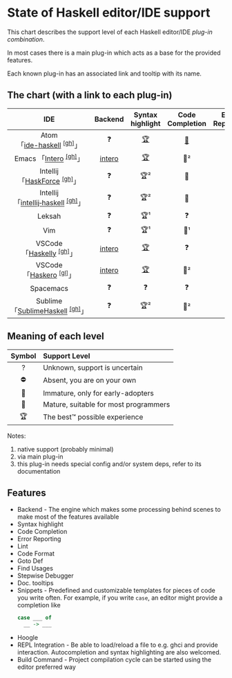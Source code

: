 # State of Haskell editor/IDE support

This chart describes the support level of each Haskell editor/IDE *plug-in combination*.

In most cases there is a main plug-in which acts as a base for the provided features.

Each known plug-in has an associated link and tooltip with its name.


## The chart (with a link to each plug-in)

|                                       IDE                                        |     Backend      | Syntax highlight | Code Completion | Error Reporting |     Lint     | Code Format  | Goto Def | Find Usages | Stepwise Debugger | Doc. tooltips |   Snippets    |    Hoogle     | REPL Integration | Build Command |
| :------------------------------------------------------------------------------: | :--------------: | :--------------: | :-------------: | :-------------: | :----------: | :----------: | :------: | :---------: | :---------------: | :-----------: | :-----------: | :-----------: | :--------------: | :-----------: |
|        Atom<br>「[ide-haskell][atom06]&nbsp;<sup>[[gh]][atom06r]</sup>」         |        ❓         |   [🏆][atom01]   |  [🥈][atom02]   |       🥈        |      🥈      | [🌱][gen01]  |    🥈    |      ❓      |   [🥈][atom03]    | [🥈][atom05]  | [🥈][atom01]  | [🏆][atom04]  |        🌱        |       ❓       |
|           Emacs 「[Intero][emacs02]&nbsp;<sup>[[gh]][emacs02r]</sup>」           | [intero][back01] |  [🏆][emacs01]   |       🥈²       |       🥈²       |     🥈²      | [🥈][gen01]  |   🥈²    |      ❓      |         ⛔         |      🥈²      | [🥈][emacs04] |       ❓       |        🥈        |       ❓       |
|         Intellij 「[HaskForce][inte01]&nbsp;<sup>[[gh]][inte01r]</sup>」         |        ❓         |       🏆²        |       🥈        |       🥈        |      🥈      |      🥈      |    🥈    |     🥈      |         ⛔         |       ⛔       |      🥈       |       ⛔       |        ⛔         |       ❓       |
| Intellij<br>「[intellij&#8209;haskell][inte02]&nbsp;<sup>[[gh]][inte02r]</sup>」 |        ❓         |       🏆²        |       🥈        |       🏆        |      🌱      |      🌱      |    🏆    |     🏆      |         ⛔         |      🌱       |      🥈       |      🌱       |        ❓         |       ❓       |
|                                      Leksah                                      |        ❓         |       🏆¹        |        ❓        |        ❓        |      ❓       |      ❓       |    ❓     |      ❓      |         ❓         |       ❓       |       ❓       |       ❓       |        ❓         |       ❓       |
|                                       Vim                                        |        ❓         |       🏆¹        |       🌱¹       |        ❓        | [🥈³][vim01] | [🥈][gen01]  |   🌱¹    |      ❓      |         ⛔         |  [🥈][vim02]  |  [🥈][vim03]  |       ❓       |        🌱        |       ❓       |
|          VSCode 「[Haskelly][vsco01]&nbsp;<sup>[[gh]][vsco01r]</sup>」           | [intero][back01] |   [🏆][vsco02]   |        ❓        |   [⛔][vsco07]   | [🥈][vsco03] | [🥈][vsco04] |   🥈²    |      ❓      |   [🌱][vsco05]    |      🥈²      | [🌱][vsco02]  | [🥈][vsco08]  |        🌱        |       ❓       |
|           VSCode 「[Haskero][vsco06]&nbsp;<sup>[[gl]][vsco06r]</sup>」           | [intero][back01] |   [🏆][vsco02]   |       🥈²       |       🥈²       | [🥈][vsco03] | [🥈][vsco04] |   🥈²    |     🥈²     |   [🌱][vsco05]    |      🥈²      | [🌱][vsco02]  | [🥈][vsco08]² |        ⛔         |       ❓       |
|                                    Spacemacs                                     |        ❓         |        ❓         |        ❓        |        ❓        |      ❓       |      ❓       |    ❓     |      ❓      |         ❓         |       ❓       |       ❓       |       ❓       |        ❓         |       ❓       |
|       Sublime 「[SublimeHaskell][subl01]&nbsp;<sup>[[gh]][subl01r]</sup>」       |        ❓         |       🏆²        |       🥈²       |        ❓        |     🥈²      |      ❓       |   🌱¹    |      ❓      |         ⛔         |      🥈²      |       ❓       |       ❓       |        🌱        |       ❓       |


## Meaning of each level

| Symbol | Support Level                         |
| :----: | :------------------------------------ |
|   ?    | Unknown, support is uncertain         |
|   ⛔    | Absent, you are on your own           |
|   🌱   | Immature, only for early-adopters     |
|   🥈   | Mature, suitable for most programmers |
|   🏆   | The best™ possible experience         |


Notes:

1. native support (probably minimal)
2. via main plug-in
3. this plug-in needs special config and/or system deps, refer to its documentation

## Features

* Backend - The engine which makes some processing behind scenes to make most of the features available
* Syntax highlight 
* Code Completion
* Error Reporting
* Lint
* Code Format
* Goto Def
* Find Usages
* Stepwise Debugger
* Doc. tooltips
* Snippets - Predefined and customizable templates for pieces of code you write often. For example, if you write `case`, an editor might provide a completion like
  ```haskell
  case ___ of
    __ -> ___
  ```
* Hoogle
* REPL Integration - Be able to load/reload a file to e.g. ghci and provide interaction. Autocompletion and syntax highlighting are also welcomed.
* Build Command - Project compilation cycle can be started using the editor preferred way

[gen01]: https://github.com/chrisdone/hindent "hindent"

[back01]: https://github.com/chrisdone/intero "intero"
[back02]: https://downloads.haskell.org/~ghc/latest/docs/html/users_guide/ghci.html "ghci"
[back03]: https://github.com/haskell/haskell-ide-engine "hie"

[atom01]: https://atom.io/packages/language-haskell "language-haskell"
[atom02]: https://atom.io/packages/autocomplete-haskell "ghc-mod via autocomplete-haskell"
[atom03]: https://atom.io/packages/haskell-debug "haskell-debug"
[atom04]: https://atom.io/packages/ide-haskell-hoogle "ide-haskell-hoogle"
[atom05]: https://atom.io/packages/haskell-ghc-mod "haskell-ghc-mod"
[atom06]: https://atom.io/packages/ide-haskell "ide-haskell"
[atom06r]: https://github.com/atom-haskell/ide-haskell "ide-haskell repo"

[emacs01]: http://haskell.github.io/haskell-mode/ "haskell-mode"
[emacs02]: https://commercialhaskell.github.io/intero/ "intero"
[emacs02r]: https://github.com/commercialhaskell/intero "intero repo"
[emacs04]: https://github.com/joaotavora/yasnippet "yasnippet"

[inte01]: https://plugins.jetbrains.com/plugin/7602-haskforce "HaskForce"
[inte01r]: https://github.com/carymrobbins/intellij-haskforce "HaskForce repo"
[inte02]: https://plugins.jetbrains.com/plugin/8258-intellij-haskell "intellij-haskell"
[inte02r]: https://github.com/rikvdkleij/intellij-haskell "intellij-haskell repo"

[vim01]: https://github.com/vim-syntastic/syntastic "syntastic"
[vim02]: https://github.com/bitc/vim-hdevtools "vim-hdevtools"
[vim03]: https://github.com/honza/vim-snippets "vim-snipmate default snippets"

[vsco01]: https://marketplace.visualstudio.com/items?itemName=UCL.haskelly "Haskelly"
[vsco01r]: https://github.com/haskelly-dev/Haskelly "Haskelly repo"
[vsco02]: https://marketplace.visualstudio.com/items?itemName=justusadam.language-haskell "Haskell Syntax Highlighting"
[vsco03]: https://marketplace.visualstudio.com/items?itemName=hoovercj.haskell-linter "haskell-linter"
[vsco04]: https://marketplace.visualstudio.com/items?itemName=monofon.hindent-format "hindent"
[vsco05]: https://marketplace.visualstudio.com/items?itemName=phoityne.phoityne-vscode "Phoityne"
[vsco06]: https://marketplace.visualstudio.com/items?itemName=Vans.haskero "Haskero"
[vsco06r]: https://gitlab.com/vannnns/haskero "Haskero repo"
[vsco07]: https://github.com/haskelly-dev/Haskelly/issues/29 "haskelly: issue #29"
[vsco08]: https://marketplace.visualstudio.com/items?itemName=jcanero.hoogle-vscode "hoogle-vscode"

[subl01]: https://packagecontrol.io/packages/SublimeHaskell "SublimeHaskell"
[subl01r]: https://github.com/SublimeHaskell/SublimeHaskell "SublimeHaskell repo"
